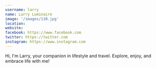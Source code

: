 ```yaml
---
username: larry
name: Larry Luminaire
image: '/images/110.jpg'
location:
website:
facebook: https://www.facebook.com
twitter: https://twitter.com
instagram: https://www.instagram.com
---
```

Hi, I'm Larry, your companion in lifestyle and travel. Explore, enjoy, and embrace life with me!